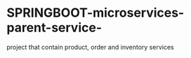 # SPRINGBOOT-microservices-parent-service-
project that contain product, order and inventory services
